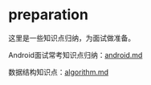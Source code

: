 # preparation
这里是一些知识点归纳，为面试做准备。

Android面试常考知识点归纳：[android.md](/android.md)

数据结构知识点：[algorithm.md](/algorithm.md)

